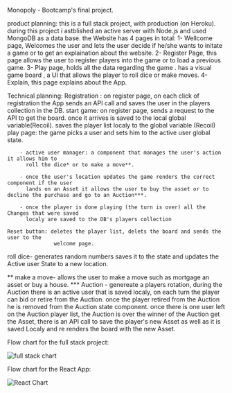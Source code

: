 Monopoly - Bootcamp's final project.

product planning:
this is a full stack project, with production (on Heroku).
during this project i astblished an active server with Node.js and used
MongoDB as a data base.
    the Website has 4 pages in total:
    1- Wellcome page, Welcomes the user and lets the user decide if he/she wants to
       initate a game or to get an explaination about the website.
    2- Register Page, this page allows the user to register players into the game or to load
       a previous game.
    3- Play page, holds all the data regarding the game . has a visual game board , a UI
       that allows the player to roll dice or make moves.
    4- Explain, this page explains about the App.

Technical planning:
Registration : on register page, on each click of registration the App sends an API call
and saves the user in the players collection in the DB.
start game: on register page, sends a request to the API to get the board.
once it arrives is saved to the local global variable(Recoil).
saves the player list localy to the global variable (Recoil)
play page:
the game picks a user and sets him to the active user global state.

        - active user manager: a component that manages the user's action it allows him to
          roll the dice* or to make a move**.

        - once the user's location updates the game renders the correct component if the user
          lands on an Asset it allows the user to buy the asset or to decline the purchase and go to an Auction***.

        - once the player is done playing (the turn is over) all the Changes that were saved
          localy are saved to the DB's players collection

    Reset button: deletes the player list, delets the board and sends the user to the
                   welcome page.

roll dice- generates random numbers saves it to the state and updates the Active user
  State to a new location.

  ** make a move- allows the user to make a move such as mortgage an asset or buy a house. \*** Auction - genereate a players rotation, during the Auction there is an active user that
  is saved localy, on each turn the player can bid or retire from the Auction.
  once the player retired from the Auction he is removed from the Auction state component.
  once there is one user left on the Auction player list, the Auction is over the
  winner of the Auction get the Asset, there is an API call to save the player's new Asset as well as it is saved Localy and re renders the board with the new Asset.
  
  
  Flow chart for the full stack project:
  
![full stack chart](https://user-images.githubusercontent.com/77383329/119080149-35307080-ba02-11eb-8bbf-07d288c61437.png)


Flow chart for the React App:

![React Chart](https://user-images.githubusercontent.com/77383329/119080193-4c6f5e00-ba02-11eb-8e7d-45396da04b83.png)
